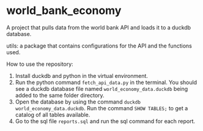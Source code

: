 # world_bank_economy
A project that pulls data from the world bank API and loads it to a duckdb database.

utils: a package that contains configurations for the API and the functions used.

How to use the repository:
1. Install duckdb and python in the virtual environment.
2. Run the python command `fetch_api_data.py` in the terminal. You should see a duckdb database file named `world_economy_data.duckdb` being added to the same folder directory. 
3. Open the database by using the command `duckdb world_economy_data.duckdb`. Run the command `SHOW TABLES;` to get a catalog of all tables available.
4. Go to the sql file `reports.sql` and run the sql command for each report.
